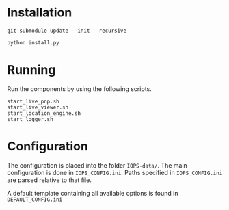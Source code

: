 # Installation #

```
git submodule update --init --recursive
```


```
python install.py
```

# Running #

Run the components by using the following scripts.

```
start_live_pnp.sh
start_live_viewer.sh
start_location_engine.sh
start_logger.sh
```

# Configuration #

The configuration is placed into the folder `IOPS-data/`.
The main configuration is done in `IOPS_CONFIG.ini`.
Paths specified in `IOPS_CONFIG.ini` are parsed relative to that file.

A default template containing all available options is found in `DEFAULT_CONFIG.ini`
